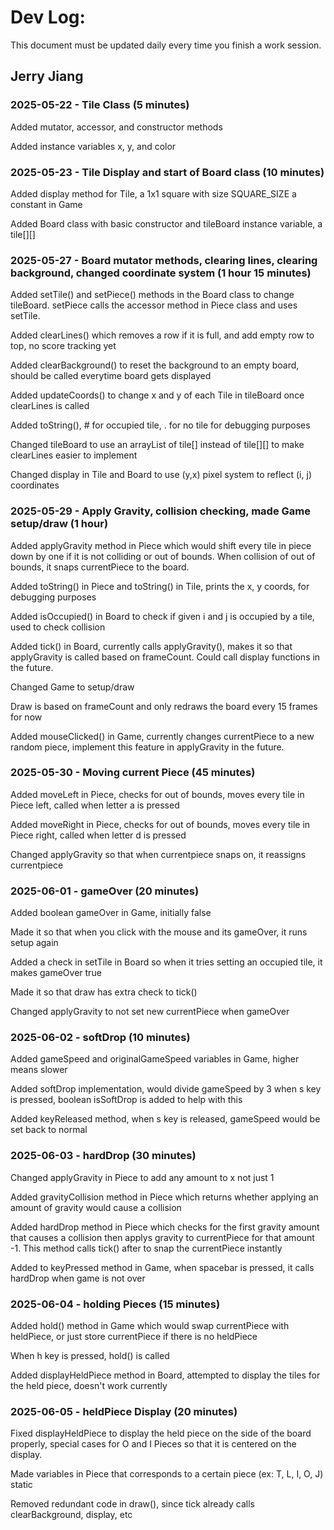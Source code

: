 # Dev Log:

This document must be updated daily every time you finish a work session.

## Jerry Jiang

### 2025-05-22 - Tile Class (5 minutes)
Added mutator, accessor, and constructor methods

Added instance variables x, y, and color

### 2025-05-23 - Tile Display and start of Board class (10 minutes)
Added display method for Tile, a 1x1 square with size SQUARE_SIZE a constant in Game

Added Board class with basic constructor and tileBoard instance variable, a tile[][]

### 2025-05-27 - Board mutator methods, clearing lines, clearing background, changed coordinate system (1 hour 15 minutes)
Added setTile() and setPiece() methods in the Board class to change tileBoard. setPiece calls the accessor method in Piece class and uses setTile.

Added clearLines() which removes a row if it is full, and add empty row to top, no score tracking yet

Added clearBackground() to reset the background to an empty board, should be called everytime board gets displayed

Added updateCoords() to change x and y of each Tile in tileBoard once clearLines is called

Added toString(), # for occupied tile, . for no tile for debugging purposes


Changed tileBoard to use an arrayList of tile[] instead of tile[][] to make clearLines easier to implement

Changed display in Tile and Board to use (y,x) pixel system to reflect (i, j) coordinates

### 2025-05-29 - Apply Gravity, collision checking, made Game setup/draw (1 hour)
Added applyGravity method in Piece which would shift every tile in piece down by one if it is not colliding or out of bounds. When collision of out of bounds, it snaps currentPiece to the board.

Added toString() in Piece and toString() in Tile, prints the x, y coords, for debugging purposes

Added isOccupied() in Board to check if given i and j is occupied by a tile, used to check collision

Added tick() in Board, currently calls applyGravity(), makes it so that applyGravity is called based on frameCount. Could call display functions in the future.

Changed Game to setup/draw

Draw is based on frameCount and only redraws the board every 15 frames for now

Added mouseClicked() in Game, currently changes currentPiece to a new random piece, implement this feature in applyGravity in the future.

### 2025-05-30 - Moving current Piece (45 minutes)
Added moveLeft in Piece, checks for out of bounds, moves every tile in Piece left, called when letter a is pressed

Added moveRight in Piece, checks for out of bounds, moves every tile in Piece right, called when letter d is pressed

Changed applyGravity so that when currentpiece snaps on, it reassigns currentpiece

### 2025-06-01 - gameOver (20 minutes)
Added boolean gameOver in Game, initially false

Made it so that when you click with the mouse and its gameOver, it runs setup again

Added a check in setTile in Board so when it tries setting an occupied tile, it makes gameOver true

Made it so that draw has extra check to tick()

Changed applyGravity to not set new currentPiece when gameOver

### 2025-06-02 - softDrop (10 minutes)
Added gameSpeed and originalGameSpeed variables in Game, higher means slower

Added softDrop implementation, would divide gameSpeed by 3 when s key is pressed, boolean isSoftDrop is added to help with this

Added keyReleased method, when s key is released, gameSpeed would be set back to normal

### 2025-06-03 - hardDrop (30 minutes)
Changed applyGravity in Piece to add any amount to x not just 1

Added gravityCollision method in Piece which returns whether applying an amount of gravity would cause a collision

Added hardDrop method in Piece which checks for the first gravity amount that causes a collision then applys gravity to currentPiece for that amount -1. This method calls tick() after to snap the currentPiece instantly

Added to keyPressed method in Game, when spacebar is pressed, it calls hardDrop when game is not over

### 2025-06-04 - holding Pieces (15 minutes)
Added hold() method in Game which would swap currentPiece with heldPiece, or just store currentPiece if there is no heldPiece

When h key is pressed, hold() is called

Added displayHeldPiece method in Board, attempted to display the tiles for the held piece, doesn't work currently

### 2025-06-05 - heldPiece Display (20 minutes)
Fixed displayHeldPiece to display the held piece on the side of the board properly, special cases for O and I Pieces so that it is centered on the display.

Made variables in Piece that corresponds to a certain piece (ex: T, L, I, O, J) static

Removed redundant code in draw(), since tick already calls clearBackground, display, etc